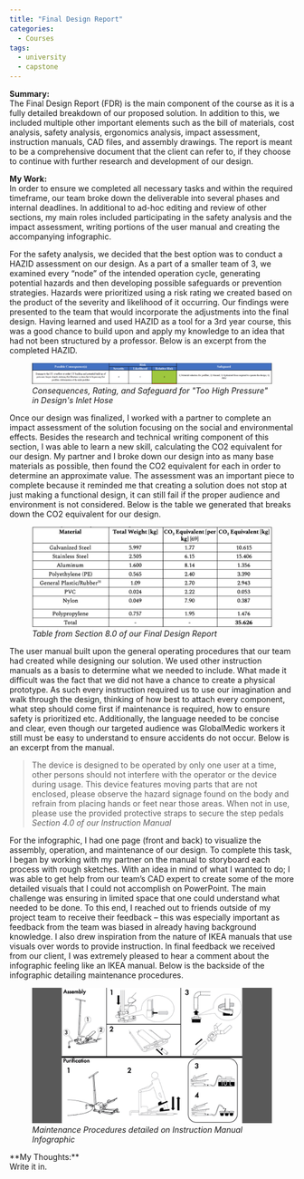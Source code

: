 ```yaml
---
title: "Final Design Report"
categories:
  - Courses
tags:
  - university
  - capstone
---
```

**Summary:**<br>
The Final Design Report (FDR) is the main component of the course as it is a fully detailed breakdown of our proposed solution. In addition to this, we included multiple other important elements such as the bill of materials, cost analysis, safety analysis, ergonomics analysis, impact assessment, instruction manuals, CAD files, and assembly drawings. The report is meant to be a comprehensive document that the client can refer to, if they choose to continue with further research and development of our design. 

<strong>My Work:</strong><br>
In order to ensure we completed all necessary tasks and within the required timeframe, our team broke down the deliverable into several phases and internal deadlines. In additional to ad-hoc editing and review of other sections, my main roles included participating in the safety analysis and the impact assessment, writing portions of the user manual and creating the accompanying infographic. 

For the safety analysis, we decided that the best option was to conduct a HAZID assessment on our design. As a part of a smaller team of 3, we examined every “node” of the intended operation cycle, generating potential hazards and then developing possible safeguards or prevention strategies. Hazards were prioritized using a risk rating we created based on the product of the severity and likelihood of it occurring. Our findings were presented to the team that would incorporate the adjustments into the final design. Having learned and used HAZID as a tool for a 3rd year course, this was a good chance to build upon and apply my knowledge to an idea that had not been structured by a professor. Below is an excerpt from the completed HAZID.
<figure>
  <img src="/assets/images/hazid.jpg" alt="Image" />
  <figcaption><em>Consequences, Rating, and Safeguard for "Too High Pressure" in Design's Inlet Hose</em></figcaption>
</figure>
Once our design was finalized, I worked with a partner to complete an impact assessment of the solution focusing on the social and environmental effects. Besides the research and technical writing component of this section, I was able to learn a new skill, calculating the CO2 equivalent for our design. My partner and I broke down our design into as many base materials as possible, then found the CO2 equivalent for each in order to determine an approximate value. The assessment was an important piece to complete because it reminded me that creating a solution does not stop at just making a functional design, it can still fail if the proper audience and environment is not considered. Below is the table we generated that breaks down the CO2 equivalent for our design.
<figure>
  <img src="/assets/images/co2.jpg" alt="Image" />
  <figcaption><em>Table from Section 8.0 of our Final Design Report</em></figcaption>
</figure>
The user manual built upon the general operating procedures that our team had created while designing our solution. We used other instruction manuals as a basis to determine what we needed to include. What made it difficult was the fact that we did not have a chance to create a physical prototype. As such every instruction required us to use our imagination and walk through the design, thinking of how best to attach every component, what step should come first if maintenance is required, how to ensure safety is prioritized etc. Additionally, the language needed to be concise and clear, even though our targeted audience was GlobalMedic workers it still must be easy to understand to ensure accidents do not occur. Below is an excerpt from the manual. 

> The device is designed to be operated by only one user at a time, other persons should not interfere with the operator or the device during usage.
This device features moving parts that are not enclosed, please observe the hazard signage found on the body and refrain from placing hands or feet near those areas.
When not in use, please use the provided protective straps to secure the step pedals 
> <cite>Section 4.0 of our Instruction Manual</cite>

For the infographic, I had one page (front and back) to visualize the assembly, operation, and maintenance of our design. To complete this task, I began by working with my partner on the manual to storyboard each process with rough sketches. With an idea in mind of what I wanted to do; I was able to get help from our team’s CAD expert to create some of the more detailed visuals that I could not accomplish on PowerPoint.  The main challenge was ensuring in limited space that one could understand what needed to be done. To this end, I reached out to friends outside of my project team to receive their feedback – this was especially important as feedback from the team was biased in already having background knowledge. I also drew inspiration from the nature of IKEA manuals that use visuals over words to provide instruction. In final feedback we received from our client, I was extremely pleased to hear a comment about the infographic feeling like an IKEA manual. Below is the backside of the infographic detailing maintenance procedures.
<figure>
  <img src="/assets/images/infographic.jpg" alt="Image" />
  <figcaption><em>Maintenance Procedures detailed on Instruction Manual Infographic</em></figcaption>
</figure>
**My Thoughts:**<br>
Write it in.

